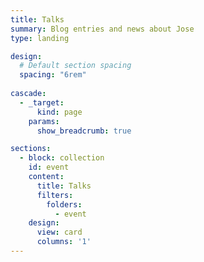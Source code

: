 ```yaml
---
title: Talks
summary: Blog entries and news about Jose
type: landing

design:
  # Default section spacing
  spacing: "6rem"
  
cascade:
  - _target:
      kind: page
    params:
      show_breadcrumb: true

sections:
  - block: collection
    id: event
    content:
      title: Talks
      filters:
        folders:
          - event
    design:
      view: card
      columns: '1'
---
```

